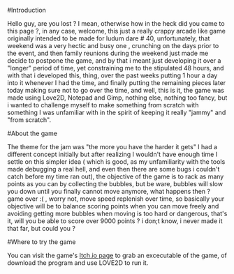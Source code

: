 #Introduction

Hello guy, are you lost ? I mean, otherwise how in the heck did you came to this page ?, in any case, welcome, this just a really crappy arcade like game originally intended to be made for ludum dare # 40, unfortunately, that weekend was a very hectic and busy one , crunching on the days prior to the event, and then family reunions during the weekend just made me decide to postpone the game, and by that i meant just developing it over a "longer" period of time, yet constraining me to the stipulated 48 hours, and with that i developed this, thing, over the past weeks putting 1 hour a day into it whenever I had the time, and finally putting the remaining pieces later today making sure not to go over the time, and well, this is it, the game was made using Love2D, Notepad and Gimp, nothing else, nothing too fancy, but i wanted to challenge myself to make something from scratch with something I was unfamiliar with in the spirit of keeping it really "jammy" and "from scratch". 

#About the game

The theme for the jam was "the more you have the harder it gets" I had a different concept initially but after realizing I wouldn't have enough time I settle on this simpler idea ( which is good, as my unfamiliarity with the tools made debugging a real hell, and even then there are some bugs i couldn't catch before my time ran out), the objective of the game is to rack as many points as you can by collecting the bubbles, but be ware, bubbles will slow you down until you finally cannot move anymore, what happens then ? game over :( , worry not, move speed replenish over time, so basically your objective will be to balance scoring points when you can move freely and avoiding getting more bubbles when moving is too hard or dangerous, that's it, will you be able to score over 9000 points ? i don;t know, i never made it that far, but could you ?

#Where to try the game 

You can visit the game's [Itch.io page](https://itch.io/game/edit/210183) to grab an excecutable of the game, of download the program and use LOVE2D to run it.
